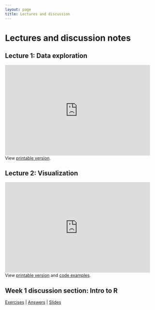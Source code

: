 ```yaml
---
layout: page
title: Lectures and discussion
---
```


# Lectures and discussion notes

## Lecture 1: Data exploration

<iframe src="https://docs.google.com/presentation/d/e/2PACX-1vRnuCusRiJmIfBEt4grw7tDe1B8I-ZVnjzZxp1NrLVQzz0OnuUVJNg0IrSYfJcZFuDS0aUmp9PBHn7o/embed?start=false&loop=false&delayms=3000" frameborder="0" width="480" height="299" allowfullscreen="true" mozallowfullscreen="true" webkitallowfullscreen="true"></iframe>
<div>
View <a href="https://docs.google.com/presentation/d/16AMYBH5Rh_Lky5BIer3-FM5Hkdvo8dbVh-PSIoiFJ9E/edit?usp=sharing">printable version</a>.
</div>

## Lecture 2: Visualization

<iframe src="https://docs.google.com/presentation/d/e/2PACX-1vQwP1iKmorhQvLX6llAZY3-sZk8UlUTuo9Q-zY-8Uys1jW5vreDv4duhgT2MEN1MBHOp1ao6giWWf1j/embed?start=false&loop=false&delayms=3000" frameborder="0" width="480" height="299" allowfullscreen="true" mozallowfullscreen="true" webkitallowfullscreen="true"></iframe>
<div>
View <a href="https://docs.google.com/presentation/d/11l0hhAbp4HiK3apF4v6bYHrF25No0pfbE8roTsnJMlI/edit?usp=sharing">printable version</a>
and <a href="r/visualization_code.html">code examples</a>.
</div>

## Week 1 discussion section: Intro to R

<div>
<a href="https://mybinder.org/v2/gh/stanford-policylab/mse125/HEAD?filepath=week_1%2Fintro-to-dplyr-ggplot2-exercises.ipynb">Exercises</a>
| <a href="https://mybinder.org/v2/gh/stanford-policylab/mse125/HEAD?filepath=week_1%2Fintro-to-dplyr-ggplot2-answers.ipynb">Answers</a>
| <a href="https://github.com/stanford-policylab/mse125/blob/main/week_1/mse-125-section-week-1.pdf">Slides</a>
</div>